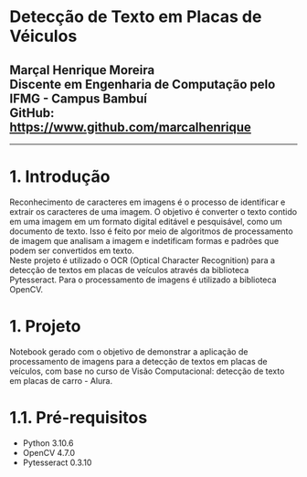 <h1> Detecção de Texto em Placas de Véiculos </h1>

Marçal Henrique Moreira  
Discente em Engenharia de Computação pelo IFMG - Campus Bambuí  
GitHub: https://www.github.com/marcalhenrique
----

-----

# 1. Introdução
Reconhecimento de caracteres em imagens é o processo de identificar e extrair os caracteres de uma imagem. O objetivo é converter o texto contido em uma imagem em um formato digital editável e pesquisável, como um documento de texto. Isso é feito por meio de algoritmos de processamento de imagem que analisam a imagem e indetificam formas e padrões que podem ser convertidos em texto.  
Neste projeto é utilizado o OCR (Optical Character Recognition) para a detecção de textos em placas de veículos através da biblioteca Pytesseract. Para o processamento de imagens é utilizado a biblioteca OpenCV. 

# 1. Projeto
Notebook gerado com o objetivo de demonstrar a aplicação de processamento de imagens para a detecção de textos em placas de veículos, com base no curso de Visão Computacional: detecção de texto em placas de carro - Alura.  
# 1.1. Pré-requisitos
- Python 3.10.6
- OpenCV 4.7.0
- Pytesseract 0.3.10